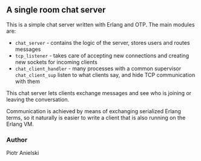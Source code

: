 ## A single room chat server

This is a simple chat server written with Erlang and OTP. The main modules are:

* `chat_server` - contains the logic of the server, stores users and routes messages
* `tcp_listener` - takes care of accepting new connections and creating new sockets for incoming clients
* `chat_client_handler` - many processes with a common supervisor `chat_client_sup` listen to what clients say, and hide TCP communication with them

This chat server lets clients exchange messages and see who is joining or leaving the conversation.

Communication is achieved by means of exchanging serialized Erlang terms, so it naturally is easier to write a client that is also running on the Erlang VM.

### Author

Piotr Anielski
